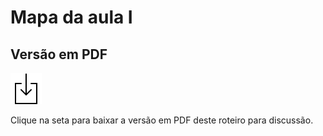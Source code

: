 # Mapa da aula I 

## Versão em PDF

[![download](../imgs/dlicon.png)](mapa1.pdf)

Clique na seta para baixar a versão em PDF deste roteiro para discussão.